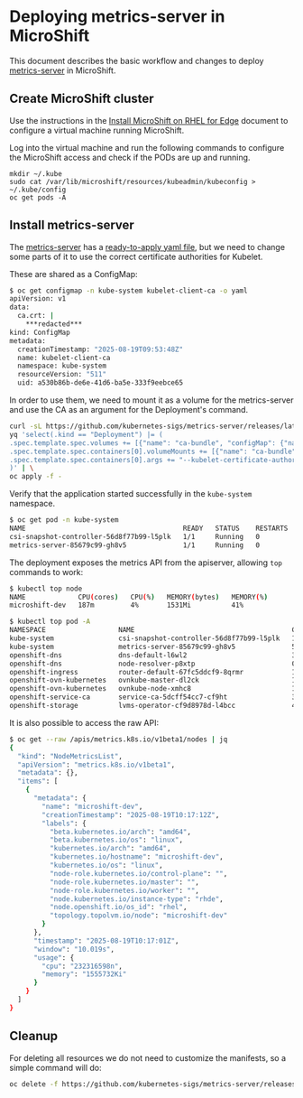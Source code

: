 # Deploying metrics-server in MicroShift
This document describes the basic workflow and changes to deploy [metrics-server](https://github.com/kubernetes-sigs/metrics-server) in MicroShift.

## Create MicroShift cluster
Use the instructions in the [Install MicroShift on RHEL for Edge](../contributor/rhel4edge_iso.md) document to configure a virtual machine running MicroShift.

Log into the virtual machine and run the following commands to configure the MicroShift access and check if the PODs are up and running.

```
mkdir ~/.kube
sudo cat /var/lib/microshift/resources/kubeadmin/kubeconfig > ~/.kube/config
oc get pods -A
```

## Install metrics-server
The [metrics-server](https://github.com/kubernetes-sigs/metrics-server) has a [ready-to-apply yaml file](https://github.com/kubernetes-sigs/metrics-server/releases/latest/download/components.yaml), but we need to change some parts of it to use the correct certificate authorities for Kubelet.

These are shared as a ConfigMap:
```bash
$ oc get configmap -n kube-system kubelet-client-ca -o yaml
apiVersion: v1
data:
  ca.crt: |
    ***redacted***
kind: ConfigMap
metadata:
  creationTimestamp: "2025-08-19T09:53:48Z"
  name: kubelet-client-ca
  namespace: kube-system
  resourceVersion: "511"
  uid: a530b86b-de6e-41d6-ba5e-333f9eebce65
```

In order to use them, we need to mount it as a volume for the metrics-server and use the CA as an argument for the Deployment's command.
```bash
curl -sL https://github.com/kubernetes-sigs/metrics-server/releases/latest/download/components.yaml | \
yq 'select(.kind == "Deployment") |= (
.spec.template.spec.volumes += [{"name": "ca-bundle", "configMap": {"name": "kubelet-client-ca"}}] |
.spec.template.spec.containers[0].volumeMounts += [{"name": "ca-bundle", "mountPath": "/var/run/secrets/kubernetes.io/certs/ca.crt", "subPath": "ca.crt", "readOnly": true}] |
.spec.template.spec.containers[0].args += "--kubelet-certificate-authority=/var/run/secrets/kubernetes.io/certs/ca.crt"
)' | \
oc apply -f -
```

Verify that the application started successfully in the `kube-system` namespace.
```bash
$ oc get pod -n kube-system
NAME                                       READY   STATUS    RESTARTS   AGE
csi-snapshot-controller-56d8f77b99-l5plk   1/1     Running   0          20m
metrics-server-85679c99-gh8v5              1/1     Running   0          30s
```

The deployment exposes the metrics API from the apiserver, allowing `top` commands to work:
```bash
$ kubectl top node
NAME             CPU(cores)   CPU(%)   MEMORY(bytes)   MEMORY(%)
microshift-dev   187m         4%       1531Mi          41%

$ kubectl top pod -A
NAMESPACE                  NAME                                       CPU(cores)   MEMORY(bytes)
kube-system                csi-snapshot-controller-56d8f77b99-l5plk   1m           9Mi
kube-system                metrics-server-85679c99-gh8v5              5m           19Mi
openshift-dns              dns-default-l6wl2                          3m           32Mi
openshift-dns              node-resolver-p8xtp                        0m           2Mi
openshift-ingress          router-default-67fc5ddcf9-8qrmr            1m           34Mi
openshift-ovn-kubernetes   ovnkube-master-dl2ck                       10m          208Mi
openshift-ovn-kubernetes   ovnkube-node-xmhc8                         1m           6Mi
openshift-service-ca       service-ca-5dcff54cc7-cf9ht                3m           25Mi
openshift-storage          lvms-operator-cf9d8978d-l4bcc              4m           2
```

It is also possible to access the raw API:
```bash
$ oc get --raw /apis/metrics.k8s.io/v1beta1/nodes | jq
{
  "kind": "NodeMetricsList",
  "apiVersion": "metrics.k8s.io/v1beta1",
  "metadata": {},
  "items": [
    {
      "metadata": {
        "name": "microshift-dev",
        "creationTimestamp": "2025-08-19T10:17:12Z",
        "labels": {
          "beta.kubernetes.io/arch": "amd64",
          "beta.kubernetes.io/os": "linux",
          "kubernetes.io/arch": "amd64",
          "kubernetes.io/hostname": "microshift-dev",
          "kubernetes.io/os": "linux",
          "node-role.kubernetes.io/control-plane": "",
          "node-role.kubernetes.io/master": "",
          "node-role.kubernetes.io/worker": "",
          "node.kubernetes.io/instance-type": "rhde",
          "node.openshift.io/os_id": "rhel",
          "topology.topolvm.io/node": "microshift-dev"
        }
      },
      "timestamp": "2025-08-19T10:17:01Z",
      "window": "10.019s",
      "usage": {
        "cpu": "232316598n",
        "memory": "1555732Ki"
      }
    }
  ]
}
```

## Cleanup
For deleting all resources we do not need to customize the manifests, so a simple command will do:
```bash
oc delete -f https://github.com/kubernetes-sigs/metrics-server/releases/latest/download/components.yaml
```
